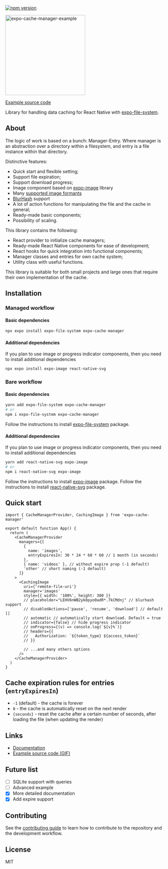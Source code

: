 <p>
  <a href="https://www.npmjs.com/package/expo-cache-manager"><img alt="npm version" src="https://img.shields.io/npm/v/expo-cache-manager"></a>
</p>

<img src="https://github.com/WhidRubeld/expo-cache-manager/blob/master/example/result.gif" width="250px" alt="expo-cache-manager-example" border="0">

[Example source code](https://github.com/WhidRubeld/expo-cache-manager/tree/master/example)

Library for handling data caching for React Native with [expo-file-system](https://docs.expo.dev/versions/latest/sdk/filesystem/).


## About
The logic of work is based on a bunch: Manager-Entry. Where manager is an abstraction over a directory within a filesystem, and entry is a file instance within that directory.

Distinctive features:
- Quick start and flexible setting;
- Support file expiration;
- Support download progress;
- Image component based on [expo-image](https://docs.expo.dev/versions/unversioned/sdk/image) library
- Many [supported image formants](https://docs.expo.dev/versions/unversioned/sdk/image/#supported-image-formats)
- [BlurHash](https://blurha.sh) support
- A lot of action functions for manipulating the file and the cache in general;
- Ready-made basic components;
- Possibility of scaling.

This library contains the following:
- React provider to initialize cache managers;
- Ready-made React Native components for ease of development;
- React hooks for quick integration into functional components;
- Manager classes and entries for own cache system;
- Utility class with useful functions.

This library is suitable for both small projects and large ones that require their own implementation of the cache.

## Installation

### Managed workflow

#### Basic dependencies

```sh
npx expo install expo-file-system expo-cache-manager
```

#### Additional dependencies
If you plan to use image or progress indicator components, then you need to install additional dependencies

```sh
npx expo install expo-image react-native-svg
```

### Bare workflow

#### Basic dependencies
```sh
yarn add expo-file-system expo-cache-manager
# or
npm i expo-file-system expo-cache-manager
```
Follow the instructions to install [expo-file-system](https://docs.expo.dev/versions/latest/sdk/filesystem/#installation) package.

#### Additional dependencies
If you plan to use image or progress indicator components, then you need to install additional dependencies

```sh
yarn add react-native-svg expo-image
# or
npm i react-native-svg expo-image
```
Follow the instructions to install [expo-image](https://docs.expo.dev/versions/latest/sdk/image/#installation) package.
Follow the instructions to install [react-native-svg](https://github.com/software-mansion/react-native-svg) package.

## Quick start

```tsx
import { CacheManagerProvider, CachingImage } from 'expo-cache-manager'

export default function App() {
  return (
    <CacheManagerProvider
      managers={[
        {
          name: 'images',
          entryExpiresIn: 30 * 24 * 60 * 60 // 1 month (in seconds)
        },
        { name: 'videos' }, // without expire prop (-1 default)
        'other' // short naming (-1 default)
      ]}
    >
      <CachingImage
        uri={'remote-file-uri'}
        manager='images'
        style={{ width: '100%', height: 300 }}
        // placeholder="LEHV6nWB2yk8pyo0adR*.7kCMdnj" // blurhash support
        // disabledActions=['pause', 'resume', 'download'] // default []
        // automatic // automatically start download. Default = true
        // indicator={false} // hide progress indicator
        // onProgress={(v) => console.log(`${v}%`)}
        // headers={{
        //   Authorization: `${token_type} ${access_token}`
        // }}

        // ...and many others options
      />
    </CacheManagerProvider>
  )
}
```

## Cache expiration rules for entries (`entryExpiresIn`)
* `-1` (default) - the cache is forever
* `0` - the cache is automatically reset on the next render
* `{seconds}` - reset the cache after a certain number of seconds, after loading the file (when updating the render)

## Links
*  [Documentation](https://whidrubeld.github.io/expo-cache-manager)
*  [Example source code (GIF)](https://github.com/WhidRubeld/expo-cache-manager/tree/master/example)

## Future list

- [ ] SQLite support with queries
- [ ] Advanced example
- [x] More detailed documentation
- [x] Add expire support
## Contributing

See the [contributing guide](CONTRIBUTING.md) to learn how to contribute to the repository and the development workflow.

## License

MIT
